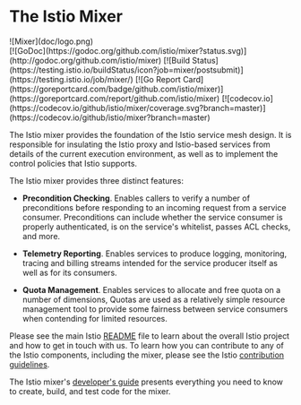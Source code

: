 <h1>The Istio Mixer</h1>
![Mixer](doc/logo.png)
<br/>
[![GoDoc](https://godoc.org/github.com/istio/mixer?status.svg)](http://godoc.org/github.com/istio/mixer)
[![Build Status](https://testing.istio.io/buildStatus/icon?job=mixer/postsubmit)](https://testing.istio.io/job/mixer/)
[![Go Report Card](https://goreportcard.com/badge/github.com/istio/mixer)](https://goreportcard.com/report/github.com/istio/mixer)
[![codecov.io](https://codecov.io/github/istio/mixer/coverage.svg?branch=master)](https://codecov.io/github/istio/mixer?branch=master)

The Istio mixer provides the foundation of the Istio service mesh
design. It is responsible for insulating the Istio proxy and
Istio-based services from details of the current execution
environment, as well as to implement the control policies
that Istio supports.

The Istio mixer provides three distinct features:

- **Precondition Checking**. Enables callers to verify a number of preconditions before responding to an incoming request from a service consumer. 
Preconditions can include whether the service consumer is properly authenticated, is on the service's whitelist, passes ACL checks, and more.

- **Telemetry Reporting**. Enables services to produce logging, monitoring, tracing and billing streams intended for the service producer itself as well as 
for its consumers.

- **Quota Management**. Enables services to allocate and free quota on a number of dimensions, Quotas are used as a relatively simple resource management 
tool to provide some fairness between service consumers when contending for limited resources.

Please see the main Istio [README](https://github.com/istio/istio/blob/master/README.md)
file to learn about the overall Istio project and how to get in touch with us. To learn how you can
contribute to any of the Istio components, including the mixer, please 
see the Istio [contribution guidelines](https://github.com/istio/istio/blob/master/CONTRIBUTING.md).

The Istio mixer's [developer's guide](doc/dev/development.md) presents everything
you need to know to create, build, and test code for the mixer.
